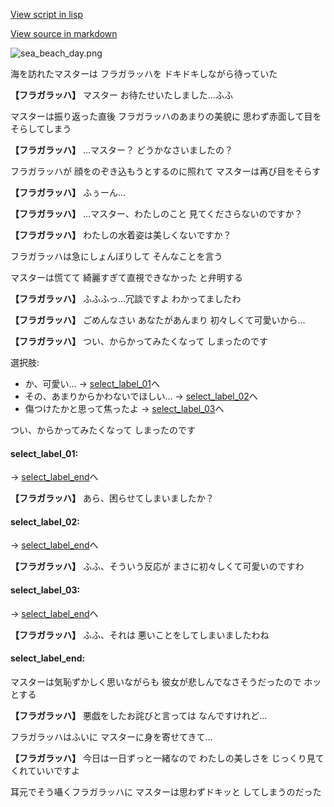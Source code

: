 [View script in lisp](../scripts/210101101.txt)

[View source in markdown](210101101.md)

![sea_beach_day.png](../images/backgrounds/sea_beach_day.png)

海を訪れたマスターは
フラガラッハを
ドキドキしながら待っていた

**【フラガラッハ】**
マスター
お待たせいたしました…ふふ

マスターは振り返った直後
フラガラッハのあまりの美貌に
思わず赤面して目をそらしてしまう

**【フラガラッハ】**
…マスター？
どうかなさいましたの？

フラガラッハが
顔をのぞき込もうとするのに照れて
マスターは再び目をそらす

**【フラガラッハ】**
ふぅーん…

**【フラガラッハ】**
…マスター、わたしのこと
見てくださらないのですか？

**【フラガラッハ】**
わたしの水着姿は美しくないですか？

フラガラッハは急にしょんぼりして
そんなことを言う

マスターは慌てて
綺麗すぎて直視できなかった
と弁明する

**【フラガラッハ】**
ふふふっ…冗談ですよ
わかってましたわ

**【フラガラッハ】**
ごめんなさい
あなたがあんまり
初々しくて可愛いから…

**【フラガラッハ】**
つい、からかってみたくなって
しまったのです

選択肢:
- か、可愛い… → [select_label_01](#select_label_01)へ
- その、あまりからかわないでほしい… → [select_label_02](#select_label_02)へ
- 傷つけたかと思って焦ったよ → [select_label_03](#select_label_03)へ

つい、からかってみたくなって
しまったのです

#### select_label_01:
 → [select_label_end](#select_label_end)へ

**【フラガラッハ】**
あら、困らせてしまいましたか？

#### select_label_02:
 → [select_label_end](#select_label_end)へ

**【フラガラッハ】**
ふふ、そういう反応が
まさに初々しくて可愛いのですわ

#### select_label_03:
 → [select_label_end](#select_label_end)へ

**【フラガラッハ】**
ふふ、それは
悪いことをしてしまいましたわね

#### select_label_end:

マスターは気恥ずかしく思いながらも
彼女が悲しんでなさそうだったので
ホッとする

**【フラガラッハ】**
悪戯をしたお詫びと言っては
なんですけれど…

フラガラッハはふいに
マスターに身を寄せてきて…

**【フラガラッハ】**
今日は一日ずっと一緒なので
わたしの美しさを
じっくり見てくれていいですよ

耳元でそう囁くフラガラッハに
マスターは思わずドキッと
してしまうのだった